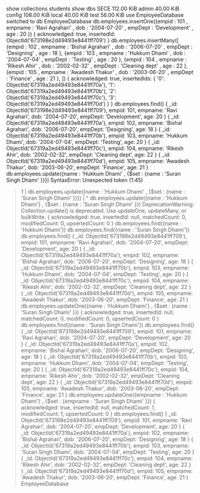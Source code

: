 show collections 
students
show dbs 
SECE    112.00 KiB
admin    40.00 KiB
config  108.00 KiB
local    40.00 KiB
test     56.00 KiB
use EmployeeDatabase
switched to db EmployeeDatabase
db.employees.insertOne({empid : 101 , empname : 'Ravi Agrahari' , dob : '2004-07-20' , empDept : 'Development' , age : 20 })
{
  acknowledged: true,
  insertedId: ObjectId('673198e2d49493e8441ff709')
}
db.employees.insertMany([
{empid : 102 , empname : 'Bishal Agrahari' , dob : '2006-07-20' , empDept : 'Designing' , age : 18 },
{empid : 103 , empname : 'Hukkum Dhami' , dob : '2004-07-04' , empDept : 'Testing' , age : 20 },
{empid : 104 , empname : 'Rikesh Ahir' , dob : '2002-02-32' , empDept : 'Cleaning dept' , age : 22 },
{empid : 105 , empname : 'Awadesh Thakur' , dob : '2003-06-20' , empDept : 'Finance' , age : 21 },
])
{
  acknowledged: true,
  insertedIds: {
    '0': ObjectId('67319a2ed49493e8441ff70a'),
    '1': ObjectId('67319a2ed49493e8441ff70b'),
    '2': ObjectId('67319a2ed49493e8441ff70c'),
    '3': ObjectId('67319a2ed49493e8441ff70d')
  }
}
db.employees.find()
{
  _id: ObjectId('673198e2d49493e8441ff709'),
  empid: 101,
  empname: 'Ravi Agrahari',
  dob: '2004-07-20',
  empDept: 'Development',
  age: 20
}
{
  _id: ObjectId('67319a2ed49493e8441ff70a'),
  empid: 102,
  empname: 'Bishal Agrahari',
  dob: '2006-07-20',
  empDept: 'Designing',
  age: 18
}
{
  _id: ObjectId('67319a2ed49493e8441ff70b'),
  empid: 103,
  empname: 'Hukkum Dhami',
  dob: '2004-07-04',
  empDept: 'Testing',
  age: 20
}
{
  _id: ObjectId('67319a2ed49493e8441ff70c'),
  empid: 104,
  empname: 'Rikesh Ahir',
  dob: '2002-02-32',
  empDept: 'Cleaning dept',
  age: 22
}
{
  _id: ObjectId('67319a2ed49493e8441ff70d'),
  empid: 105,
  empname: 'Awadesh Thakur',
  dob: '2003-06-20',
  empDept: 'Finance',
  age: 21
}
db.employees.update({name : 'Hukkum Dhami' , {$set : {name : 'Suran Singh Dhami' }}})
SyntaxError: Unexpected token (1:45)

> 1 | db.employees.update({name : 'Hukkum Dhami' , {$set : {name : 'Suran Singh Dhami' }}})
    |                                              ^
db.employees.update({name : 'Hukkum Dhami'} , {$set : {name : 'Suran Singh Dhami' }})
DeprecationWarning: Collection.update() is deprecated. Use updateOne, updateMany, or bulkWrite.
{
  acknowledged: true,
  insertedId: null,
  matchedCount: 0,
  modifiedCount: 0,
  upsertedCount: 0
}
db.employees.find({name : 'Hukkum Dhami'})
db.employees.find({name : 'Suran Singh Dhami'})
db.employees.find()
{
  _id: ObjectId('673198e2d49493e8441ff709'),
  empid: 101,
  empname: 'Ravi Agrahari',
  dob: '2004-07-20',
  empDept: 'Development',
  age: 20
}
{
  _id: ObjectId('67319a2ed49493e8441ff70a'),
  empid: 102,
  empname: 'Bishal Agrahari',
  dob: '2006-07-20',
  empDept: 'Designing',
  age: 18
}
{
  _id: ObjectId('67319a2ed49493e8441ff70b'),
  empid: 103,
  empname: 'Hukkum Dhami',
  dob: '2004-07-04',
  empDept: 'Testing',
  age: 20
}
{
  _id: ObjectId('67319a2ed49493e8441ff70c'),
  empid: 104,
  empname: 'Rikesh Ahir',
  dob: '2002-02-32',
  empDept: 'Cleaning dept',
  age: 22
}
{
  _id: ObjectId('67319a2ed49493e8441ff70d'),
  empid: 105,
  empname: 'Awadesh Thakur',
  dob: '2003-06-20',
  empDept: 'Finance',
  age: 21
}
db.employees.updateOne({name : 'Hukkum Dhami'} , {$set : {name : 'Suran Singh Dhami' }})
{
  acknowledged: true,
  insertedId: null,
  matchedCount: 0,
  modifiedCount: 0,
  upsertedCount: 0
}
db.employees.find({name : 'Suran Singh Dhami'})
db.employees.find()
{
  _id: ObjectId('673198e2d49493e8441ff709'),
  empid: 101,
  empname: 'Ravi Agrahari',
  dob: '2004-07-20',
  empDept: 'Development',
  age: 20
}
{
  _id: ObjectId('67319a2ed49493e8441ff70a'),
  empid: 102,
  empname: 'Bishal Agrahari',
  dob: '2006-07-20',
  empDept: 'Designing',
  age: 18
}
{
  _id: ObjectId('67319a2ed49493e8441ff70b'),
  empid: 103,
  empname: 'Hukkum Dhami',
  dob: '2004-07-04',
  empDept: 'Testing',
  age: 20
}
{
  _id: ObjectId('67319a2ed49493e8441ff70c'),
  empid: 104,
  empname: 'Rikesh Ahir',
  dob: '2002-02-32',
  empDept: 'Cleaning dept',
  age: 22
}
{
  _id: ObjectId('67319a2ed49493e8441ff70d'),
  empid: 105,
  empname: 'Awadesh Thakur',
  dob: '2003-06-20',
  empDept: 'Finance',
  age: 21
}
db.employees.updateOne({empname : 'Hukkum Dhami'} , {$set : {empname : 'Suran Singh Dhami' }})
{
  acknowledged: true,
  insertedId: null,
  matchedCount: 1,
  modifiedCount: 1,
  upsertedCount: 0
}
db.employees.find()
{
  _id: ObjectId('673198e2d49493e8441ff709'),
  empid: 101,
  empname: 'Ravi Agrahari',
  dob: '2004-07-20',
  empDept: 'Development',
  age: 20
}
{
  _id: ObjectId('67319a2ed49493e8441ff70a'),
  empid: 102,
  empname: 'Bishal Agrahari',
  dob: '2006-07-20',
  empDept: 'Designing',
  age: 18
}
{
  _id: ObjectId('67319a2ed49493e8441ff70b'),
  empid: 103,
  empname: 'Suran Singh Dhami',
  dob: '2004-07-04',
  empDept: 'Testing',
  age: 20
}
{
  _id: ObjectId('67319a2ed49493e8441ff70c'),
  empid: 104,
  empname: 'Rikesh Ahir',
  dob: '2002-02-32',
  empDept: 'Cleaning dept',
  age: 22
}
{
  _id: ObjectId('67319a2ed49493e8441ff70d'),
  empid: 105,
  empname: 'Awadesh Thakur',
  dob: '2003-06-20',
  empDept: 'Finance',
  age: 21
}
EmployeeDatabase

